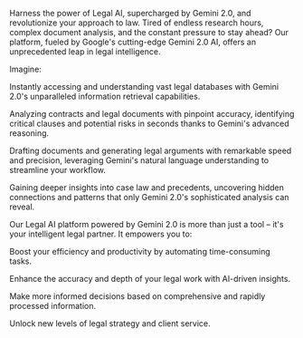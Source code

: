 Harness the power of Legal AI, supercharged by Gemini 2.0, and revolutionize your approach to law. Tired of endless research hours, complex document analysis, and the constant pressure to stay ahead? Our platform, fueled by Google's cutting-edge Gemini 2.0 AI, offers an unprecedented leap in legal intelligence.

Imagine:

Instantly accessing and understanding vast legal databases with Gemini 2.0's unparalleled information retrieval capabilities.

Analyzing contracts and legal documents with pinpoint accuracy, identifying critical clauses and potential risks in seconds thanks to Gemini's advanced reasoning.

Drafting documents and generating legal arguments with remarkable speed and precision, leveraging Gemini's natural language understanding to streamline your workflow.

Gaining deeper insights into case law and precedents, uncovering hidden connections and patterns that only Gemini 2.0's sophisticated analysis can reveal.

Our Legal AI platform powered by Gemini 2.0 is more than just a tool – it's your intelligent legal partner. It empowers you to:

Boost your efficiency and productivity by automating time-consuming tasks.

Enhance the accuracy and depth of your legal work with AI-driven insights.

Make more informed decisions based on comprehensive and rapidly processed information.

Unlock new levels of legal strategy and client service.
